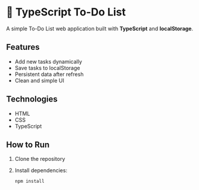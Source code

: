 # 📝 TypeScript To-Do List

A simple To-Do List web application built with **TypeScript** and **localStorage**.

## Features

- Add new tasks dynamically
- Save tasks to localStorage
- Persistent data after refresh
- Clean and simple UI

## Technologies

- HTML
- CSS
- TypeScript

## How to Run

1. Clone the repository
2. Install dependencies:

   ```bash
   npm install
   ```
